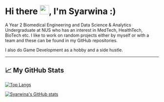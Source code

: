 # Hi there <img src="https://raw.githubusercontent.com/MartinHeinz/MartinHeinz/master/wave.gif" width="30px">, I'm Syarwina :)

A Year 2 Biomedical Engineering and Data Science & Analytics Undergraduate at NUS who has an interest in MedTech, HealthTech, BioTech etc. I like to work on random projects either by myself or with a team and these can be found in my GitHub repositories.

I also do Game Development as a hobby and a side hustle. 

---

## &#x1f4c8; My GitHub Stats

[![Top Langs](https://github-readme-stats.vercel.app/api/top-langs/?username=syarwinaaa09&hide=java,html,css&theme=radical)](https://github.com/anuraghazra/github-readme-stats)

[![Syarwina's GitHub stats](https://github-readme-stats.vercel.app/api?username=syarwinaaa09&theme=radical)](https://github.com/anuraghazra/github-readme-stats)
